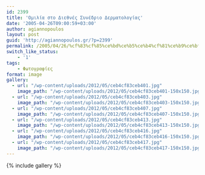 ```yaml
---
id: 2399
title: 'Ομιλία στο Διεθνές Συνέδριο Δερματολογίας'
date: '2005-04-26T09:00:59+03:00'
author: agiannopoulos
layout: post
guid: 'http://agiannopoulos.gr/?p=2399'
permalink: /2005/04/26/%cf%83%cf%85%ce%bd%ce%b5%ce%b4%cf%81%ce%b9%ce%bf-%ce%b4%ce%b5%cf%81%ce%bc%ce%b1%cf%84%ce%bf%ce%bb%ce%bf%ce%b3%ce%b9%ce%b1%cf%82-%cf%86%cf%89%cf%84%ce%bf%ce%b3%cf%81%ce%b1%cf%86%ce%b9%ce%b5%cf%82/
switch_like_status:
    - '1'
tags:
    - Φωτογραφίες
format: image
gallery:
  - url: "/wp-content/uploads/2012/05/ceb4cf83ceb401.jpg"
    image_path: "/wp-content/uploads/2012/05/ceb4cf83ceb401-150x150.jpg"
  - url: "/wp-content/uploads/2012/05/ceb4cf83ceb403.jpg"
    image_path: "/wp-content/uploads/2012/05/ceb4cf83ceb403-150x150.jpg"
  - url: "/wp-content/uploads/2012/05/ceb4cf83ceb407.jpg"
    image_path: "/wp-content/uploads/2012/05/ceb4cf83ceb407-150x150.jpg"
  - url: "/wp-content/uploads/2012/05/ceb4cf83ceb413.jpg"
    image_path: "/wp-content/uploads/2012/05/ceb4cf83ceb413-150x150.jpg"
  - url: "/wp-content/uploads/2012/05/ceb4cf83ceb416.jpg"
    image_path: "/wp-content/uploads/2012/05/ceb4cf83ceb416-150x150.jpg"
  - url: "/wp-content/uploads/2012/05/ceb4cf83ceb417.jpg"
    image_path: "/wp-content/uploads/2012/05/ceb4cf83ceb417-150x150.jpg"
---
```


{% include gallery %}